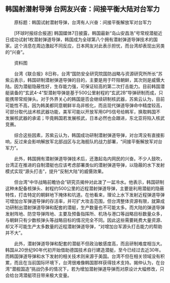 ## 韩国射潜射导弹 台网友兴奋：间接平衡大陆对台军力
　　原标题：韩国试射潜射导弹，台湾有人兴奋：间接平衡解放军对台军力

　　[环球时报综合报道] 韩国媒体7日披露，韩国最新“岛山安昌浩”号常规潜艇近日成功试射1枚潜射弹道导弹，韩国成为全球第八个拥有潜射弹道导弹技术的国家。这个消息在周边激起不同反应，日本网友对此表示担忧，而台湾却表现出另类的“兴奋”。

　　资料图

　　台湾《联合报》8日称，台湾“国防安全研究院国防战略与资源研究所所长”苏紫云表示，韩国研制潜射弹道导弹的目的，主要是用于吓阻朝鲜，其次则是威慑大陆。因为潜艇隐蔽性好，生存能力强，可保证较高的第二次打击能力。目前韩国潜艇装备的“玄武4-4”型潜射导弹是基于500公里射程的“玄武2B”导弹研制而成，只能携带常规弹头。对于外界关心的韩国是否会继续研制核武器，苏紫云认为，目前可能性不高，因为韩美都同意朝鲜半岛非核化，而且现代弹道导弹命中精度较高，可部分取代战术核武器功能，美军可能以开放军用GPS信号给韩军，换取韩国不发展核武器的承诺；毕竟韩国若发展核武，日本必然也会跟进，东北亚将陷入核武竞赛。

　　综合这些因素，苏紫云认为，韩国成功研制潜射弹道导弹，对台湾没有直接影响，反过来会影响解放军北部战区与北海舰队的战力部署，“间接平衡解放军对台军力”。

　　此外，韩国拥有潜射弹道导弹技术后，还激起岛内网民的兴奋。不少人鼓吹，台湾正在推进的自制潜艇也应该考虑部署类似的潜射弹道导弹，以隐蔽的水下发射模式实现“源头打击”，提升“反制大陆”的威慑效果。

　　但台湾“中华战略前瞻协会”研究员揭仲对此泼了一盆冷水。他表示，韩国研制这种未配备核弹头、射程约500公里的近程潜射弹道导弹，主要是利用潜艇的隐蔽特性，打击特定的朝鲜地下掩体和坑道。在他看来，理论上水下发射近程弹道导弹可增加台军弹道导弹的存活率，并可扩大攻击范围，但台湾整体资源有限，就算成功研制出潜射弹道导弹和配套的潜艇，生产数量也不可能太多。而大陆的弹道导弹发射阵地、防空导弹阵地、主要及预备指挥所、机场与港口等战略目标数量众多，与朝鲜只有少数核弹头等战略目标的情况完全不同。因此这些需要耗费大量资源、却又不可能生产太多数量的近程潜射弹道导弹，“对增加台军源头打击能力的帮助并不大”。

　　此外，潜射弹道导弹和配套的潜艇不但政治敏感度高，而且研制难度相当大。韩国从20世纪90年代初开始借助德国技术自行建造潜艇，至今已经过去近30年。而韩国弹道导弹和水下发射的相关技术则来源于美国。台湾不但在相关领域没有积累，而且在当前国际环境下，台湾很难像韩国那样获得技术支持。揭仲认为，在台湾“潜舰国造”挑战仍多的情况下，若为增加潜射弹道导弹而对原设计大幅修改，只会给台湾潜艇项目带来极大变量。 

